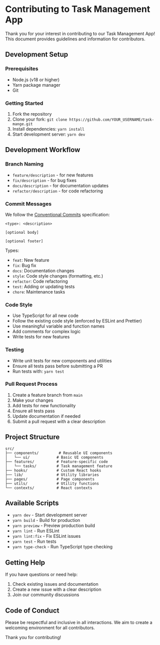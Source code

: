 # Contributing to Task Management App

Thank you for your interest in contributing to our Task Management App! This document provides guidelines and information for contributors.

## Development Setup

### Prerequisites
- Node.js (v18 or higher)
- Yarn package manager
- Git

### Getting Started
1. Fork the repository
2. Clone your fork: `git clone https://github.com/YOUR_USERNAME/task-mange.git`
3. Install dependencies: `yarn install`
4. Start development server: `yarn dev`

## Development Workflow

### Branch Naming
- `feature/description` - for new features
- `fix/description` - for bug fixes
- `docs/description` - for documentation updates
- `refactor/description` - for code refactoring

### Commit Messages
We follow the [Conventional Commits](https://www.conventionalcommits.org/) specification:

```
<type>: <description>

[optional body]

[optional footer]
```

Types:
- `feat`: New feature
- `fix`: Bug fix
- `docs`: Documentation changes
- `style`: Code style changes (formatting, etc.)
- `refactor`: Code refactoring
- `test`: Adding or updating tests
- `chore`: Maintenance tasks

### Code Style
- Use TypeScript for all new code
- Follow the existing code style (enforced by ESLint and Prettier)
- Use meaningful variable and function names
- Add comments for complex logic
- Write tests for new features

### Testing
- Write unit tests for new components and utilities
- Ensure all tests pass before submitting a PR
- Run tests with: `yarn test`

### Pull Request Process
1. Create a feature branch from `main`
2. Make your changes
3. Add tests for new functionality
4. Ensure all tests pass
5. Update documentation if needed
6. Submit a pull request with a clear description

## Project Structure

```
src/
├── components/         # Reusable UI components
│   └── ui/            # Basic UI components
├── features/          # Feature-specific code
│   └── tasks/         # Task management feature
├── hooks/             # Custom React hooks
├── lib/               # Utility libraries
├── pages/             # Page components
├── utils/             # Utility functions
└── contexts/          # React contexts
```

## Available Scripts

- `yarn dev` - Start development server
- `yarn build` - Build for production
- `yarn preview` - Preview production build
- `yarn lint` - Run ESLint
- `yarn lint:fix` - Fix ESLint issues
- `yarn test` - Run tests
- `yarn type-check` - Run TypeScript type checking

## Getting Help

If you have questions or need help:
1. Check existing issues and documentation
2. Create a new issue with a clear description
3. Join our community discussions

## Code of Conduct

Please be respectful and inclusive in all interactions. We aim to create a welcoming environment for all contributors.

Thank you for contributing!

